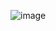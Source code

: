 ![image](https://github.com/PATMESH/Project2022/assets/101879714/52a9fa94-ef82-4791-8e43-c80b9ee28ab9)
